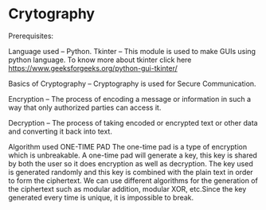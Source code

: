 # Crytography
Prerequisites:

Language used – Python.
Tkinter – This module is used to make GUIs using python language. To know more about tkinter click here https://www.geeksforgeeks.org/python-gui-tkinter/

Basics of Cryptography – Cryptography is used for Secure Communication.

Encryption – The process of encoding a message or information in such a way that only authorized parties can access it.

Decryption – The process of taking encoded or encrypted text or other data and converting it back into text.


Algorithm used
ONE-TIME PAD
The one-time pad is a type of encryption which is unbreakable. A one-time pad will generate a key, this key is shared by both the user so it does encryption as 
well as decryption. The key used is generated randomly and this key is combined with the plain text in order to form the ciphertext. We can use different algorithms for 
the generation of the ciphertext such as modular addition, modular XOR, etc.Since the key generated every time is unique, it is impossible to break.
